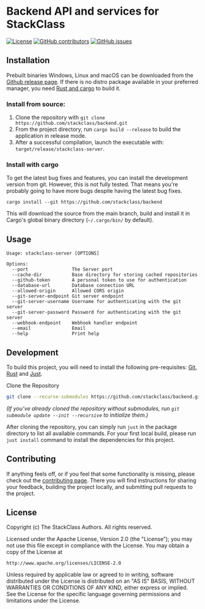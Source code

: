 # Backend API and services for StackClass

[![License](https://img.shields.io/github/license/stackclass/backend)](https://github.com/stackclass/backend/blob/master/LICENSE)
[![GitHub contributors](https://img.shields.io/github/contributors/stackclass/backend)](https://github.com/stackclass/backend/graphs/contributors)
[![GitHub issues](https://img.shields.io/github/issues/stackclass/backend)](https://github.com/stackclass/backend/issues)

## Installation

Prebuilt binaries Windows, Linux and macOS can be downloaded from the
[Github release page](https://github.com/stackclass/backend/releases/latest).
If there is no distro package available in your preferred manager,
you need [Rust and cargo](https://www.rust-lang.org/tools/install) to build it.

### Install from source:

1. Clone the repository with `git clone https://github.com/stackclass/backend.git`
2. From the project directory, run `cargo build --release` to build the
   application in release mode.
3. After a successful compilation, launch the executable with:
   `target/release/stackclass-server`.

### Install with cargo

To get the latest bug fixes and features, you can install the development
version from git. However, this is not fully tested. That means you're probably
going to have more bugs despite having the latest bug fixes.

```
cargo install --git https://github.com/stackclass/backend
```

This will download the source from the main branch, build and install it in
Cargo's global binary directory (`~/.cargo/bin/` by default).

## Usage

```text
Usage: stackclass-server [OPTIONS]

Options:
  --port                The Server port
  --cache-dir           Base directory for storing cached repositories
  --github-token        A personal token to use for authentication
  --database-url        Database connection URL
  --allowed-origin      Allowed CORS origin
  --git-server-endpoint Git server endpoint
  --git-server-username Username for authenticating with the git server
  --git-server-password Password for authenticating with the git server
  --webhook-endpoint    Webhook handler endpoint
  --email               Email
  --help                Print help
```

## Development

To build this project, you will need to install the following pre-requisites:
[Git](https://git-scm.com/downloads),
[Rust](https://www.rust-lang.org/tools/install) and
[Just](https://github.com/casey/just).

Clone the Repository

```bash
git clone --recurse-submodules https://github.com/stackclass/backend.git
```

*(If you’ve already cloned the repository without submodules, run `git submodule update --init --recursive` to initialize them.)*

After cloning the repository, you can simply run `just` in the package directory
to list all available commands. For your first local build, please run `just
install` command to install the dependencies for this project.

## Contributing

If anything feels off, or if you feel that some functionality is missing, please
check out the [contributing page](CONTRIBUTING.md). There you will find
instructions for sharing your feedback, building the project locally, and
submitting pull requests to the project.

## License

Copyright (c) The StackClass Authors. All rights reserved.

Licensed under the Apache License, Version 2.0 (the "License");
you may not use this file except in compliance with the License.
You may obtain a copy of the License at

    http://www.apache.org/licenses/LICENSE-2.0

Unless required by applicable law or agreed to in writing, software
distributed under the License is distributed on an "AS IS" BASIS,
WITHOUT WARRANTIES OR CONDITIONS OF ANY KIND, either express or implied.
See the License for the specific language governing permissions and
limitations under the License.
